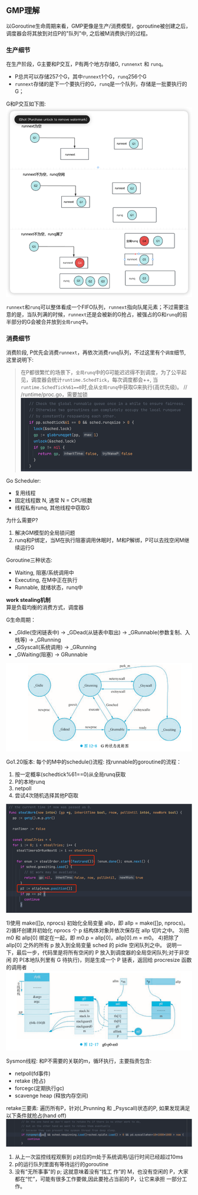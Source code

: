 ## GMP理解

以Goroutine生命周期来看，GMP更像是生产/消费模型，goroutine被创建之后，调度器会将其放到对应P的"队列"中, 之后被M消费执行的过程。


### 生产细节
在生产阶段，G主要和P交互，P有两个地方存储G, `runnenxt` 和 `runq`。
- P总共可以存储257个G，其中`runnext`1个G，`runq`256个G
- `runnext`存储的是下一个要执行的G，`runq`是一个队列，存储是一批要执行的G；

G和P交互如下图:
![Goroutine和P交互细节](g_to_p.png)

`runnext`和`runq`可以整体看成一个FIFO队列，`runnext`指向队尾元素；不过需要注意的是，当队列满的时候，`runnext`还是会被新的G抢占，被强占的G和`runq`的前半部分的G会被合并放到`全局runq`中。



### 消费细节
消费阶段, P优先会消费`runnext`，再依次消费`runq`队列，不过这里有个`调度`细节, 这里说明下:

> 在P都很繁忙的场景下，`全局runq`中的G可能迟迟得不到调度，为了公平起见，调度器会统计`runtime.SchedTick`，每次调度都会++, 当`runtime.SchedTick%61==0`时,会从`全局runq`中获取G来执行(高优先级)。
// /runtime/proc.go，需要加锁
![img_1.png](img_1.png)

Go Scheduler:
- 复用线程
- 固定线程数 N, 通常 N = CPU核数
- 线程私有runq, 其他线程中窃取G

为什么需要P?
1. 解决GM模型的全局锁问题
2. runq和P绑定，当M在执行阻塞调用休眠时，M和P解绑，P可以去找空闲M继续运行G

Goroutine三种状态:
- Waiting, 阻塞/系统调用中
- Executing, 在M中正在执行
- Runnable, 就绪状态，runq中

<strong>work stealing机制</strong>  
算是负载均衡的消费方式，调度器

G生命周期：
- _GIdle(空闲链表中) -> _GDead(从链表中取出) -> _GRunnable(参数复制、入栈等) -> _GRunning 
- _GSyscall(系统调用) -> _GRunning
- _GWaiting(阻塞) -> GRunnable

![img.png](img.png)

Go1.20版本:
每个的M中的schedule()流程: 找runnable的goroutine的流程：
1. 按一定概率(schedtick%61==0)从全局runq获取
2. P的本地runq
3. netpoll
4. 尝试4次随机选择其他P窃取

![img_2.png](img_2.png)


1)使用 make([]p, nprocs) 初始化全局变量 allp，即 allp = make([]p, nprocs)。 2)循环创建并初始化 nprocs 个 p 结构体对象并依次保存在 allp 切片之中。
3)把 m0 和 allp[0] 绑定在一起，即 m0.p = allp[0]，allp[0].m = m0。
4)把除了 allp[0] 之外的所有 p 放入到全局变量 sched 的 pidle 空闲队列之中。 说明一下，最后一步，代码里是将所有空闲的 P 放入到调度器的全局空闲队列;对于非空闲
的 P(本地队列里有 G 待执行)，则是生成一个 P 链表，返回给 procresize 函数的调用者
![img_3.png](img_3.png)




Sysmon线程:
和P不需要的关联的m，循环执行，主要指责包含:
- netpoll(fd事件)
- retake (抢占)
- forcegc(定期执行gc)
- scavenge heap (释放内存空间)

retake三要素:
遍历所有P，针对(_Prunning 和 _Psyscall)状态的P, 如果发现满足以下条件就抢占(hand off)
![img_4.png](img_4.png)
1. 从上一次监控线程观察到 p对应的m处于系统调用/运行时间已经超过10ms
2. p的运行队列里面有等待运行的goroutine
3. 没有“无所事事”的 p; 这就意味着没有“找工 作”的 M，也没有空闲的 P，大家都在“忙”，可能有很多工作要做,因此要抢占当前的 P，让它来承担 一部分工作。

